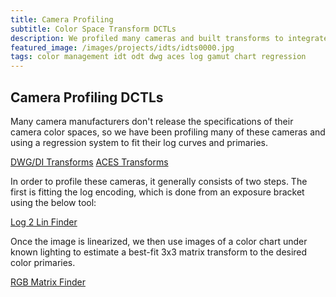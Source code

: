 ```yaml
---
title: Camera Profiling
subtitle: Color Space Transform DCTLs
description: We profiled many cameras and built transforms to integrate them into color management.
featured_image: /images/projects/idts/idts0000.jpg
tags: color management idt odt dwg aces log gamut chart regression
---
```


## Camera Profiling DCTLs

Many camera manufacturers don't release the specifications of their camera color spaces, so we have been profiling many of these cameras and using a regression system to fit their log curves and primaries.

<a href="https://github.com/thatcherfreeman/dwg-transforms" class="button button--large">DWG/DI Transforms</a> <a href="https://github.com/thatcherfreeman/aces-transforms" class="button button--large">ACES Transforms</a>

In order to profile these cameras, it generally consists of two steps. The first is fitting the log encoding, which is done from an exposure bracket using the below tool:

<a href="https://github.com/thatcherfreeman/log2lin-finder" class="button button--large">Log 2 Lin Finder</a>

Once the image is linearized, we then use images of a color chart under known lighting to estimate a best-fit 3x3 matrix transform to the desired color primaries.

<a href="https://github.com/thatcherfreeman/rgb-matrix-finder" class="button button--large">RGB Matrix Finder</a>
